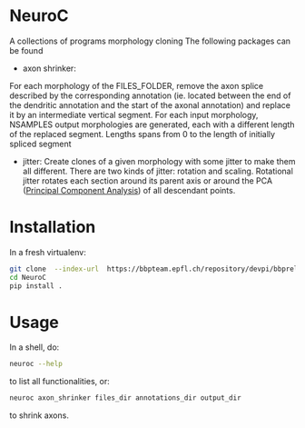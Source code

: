 # NeuroC

A collections of programs morphology cloning
The following packages can be found
- axon shrinker:

For each morphology of the FILES_FOLDER, remove the axon splice described by the corresponding annotation (ie. located between the end of the dendritic annotation and the start of the axonal annotation) and replace it by an intermediate vertical segment. For each input morphology,
    NSAMPLES output morphologies are generated, each with a different length of the replaced segment. Lengths spans from 0 to the length of initially spliced segment

- jitter:
Create clones of a given morphology with some jitter to make them all different. There are two kinds of jitter: rotation and scaling.
Rotational jitter rotates each section around its parent axis or around the PCA ([Principal Component Analysis](https://en.wikipedia.org/wiki/Principal_component_analysis)) of all descendant points.




# Installation

In a fresh virtualenv:
```bash
git clone  --index-url  https://bbpteam.epfl.ch/repository/devpi/bbprelman/dev/+simple/ ssh://bbpcode.epfl.ch/nse/NeuroC
cd NeuroC
pip install .
```

# Usage
In a shell, do:

```bash
neuroc --help
```
to list all functionalities, or:


```bash
neuroc axon_shrinker files_dir annotations_dir output_dir
```
to shrink axons.
